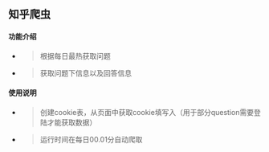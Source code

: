## 知乎爬虫

#### 功能介绍
* > 根据每日最热获取问题
* > 获取问题下信息以及回答信息

#### 使用说明
* > 创建cookie表，从页面中获取cookie填写入（用于部分question需要登陆才能获取数据）
* > 运行时间在每日00.01分自动爬取
